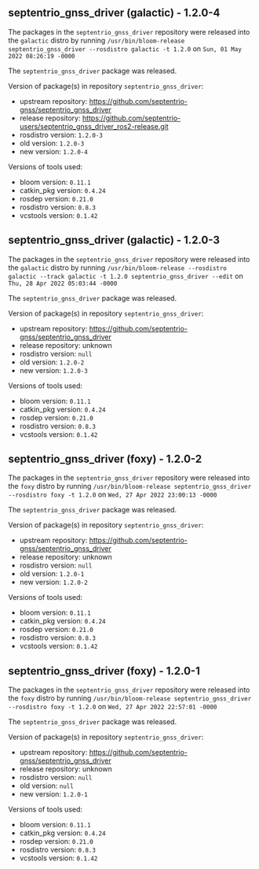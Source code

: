 ## septentrio_gnss_driver (galactic) - 1.2.0-4

The packages in the `septentrio_gnss_driver` repository were released into the `galactic` distro by running `/usr/bin/bloom-release septentrio_gnss_driver --rosdistro galactic -t 1.2.0` on `Sun, 01 May 2022 08:26:19 -0000`

The `septentrio_gnss_driver` package was released.

Version of package(s) in repository `septentrio_gnss_driver`:

- upstream repository: https://github.com/septentrio-gnss/septentrio_gnss_driver
- release repository: https://github.com/septentrio-users/septentrio_gnss_driver_ros2-release.git
- rosdistro version: `1.2.0-3`
- old version: `1.2.0-3`
- new version: `1.2.0-4`

Versions of tools used:

- bloom version: `0.11.1`
- catkin_pkg version: `0.4.24`
- rosdep version: `0.21.0`
- rosdistro version: `0.8.3`
- vcstools version: `0.1.42`


## septentrio_gnss_driver (galactic) - 1.2.0-3

The packages in the `septentrio_gnss_driver` repository were released into the `galactic` distro by running `/usr/bin/bloom-release --rosdistro galactic --track galactic -t 1.2.0 septentrio_gnss_driver --edit` on `Thu, 28 Apr 2022 05:03:44 -0000`

The `septentrio_gnss_driver` package was released.

Version of package(s) in repository `septentrio_gnss_driver`:

- upstream repository: https://github.com/septentrio-gnss/septentrio_gnss_driver
- release repository: unknown
- rosdistro version: `null`
- old version: `1.2.0-2`
- new version: `1.2.0-3`

Versions of tools used:

- bloom version: `0.11.1`
- catkin_pkg version: `0.4.24`
- rosdep version: `0.21.0`
- rosdistro version: `0.8.3`
- vcstools version: `0.1.42`


## septentrio_gnss_driver (foxy) - 1.2.0-2

The packages in the `septentrio_gnss_driver` repository were released into the `foxy` distro by running `/usr/bin/bloom-release septentrio_gnss_driver --rosdistro foxy -t 1.2.0` on `Wed, 27 Apr 2022 23:00:13 -0000`

The `septentrio_gnss_driver` package was released.

Version of package(s) in repository `septentrio_gnss_driver`:

- upstream repository: https://github.com/septentrio-gnss/septentrio_gnss_driver
- release repository: unknown
- rosdistro version: `null`
- old version: `1.2.0-1`
- new version: `1.2.0-2`

Versions of tools used:

- bloom version: `0.11.1`
- catkin_pkg version: `0.4.24`
- rosdep version: `0.21.0`
- rosdistro version: `0.8.3`
- vcstools version: `0.1.42`


## septentrio_gnss_driver (foxy) - 1.2.0-1

The packages in the `septentrio_gnss_driver` repository were released into the `foxy` distro by running `/usr/bin/bloom-release septentrio_gnss_driver --rosdistro foxy -t 1.2.0` on `Wed, 27 Apr 2022 22:57:01 -0000`

The `septentrio_gnss_driver` package was released.

Version of package(s) in repository `septentrio_gnss_driver`:

- upstream repository: https://github.com/septentrio-gnss/septentrio_gnss_driver
- release repository: unknown
- rosdistro version: `null`
- old version: `null`
- new version: `1.2.0-1`

Versions of tools used:

- bloom version: `0.11.1`
- catkin_pkg version: `0.4.24`
- rosdep version: `0.21.0`
- rosdistro version: `0.8.3`
- vcstools version: `0.1.42`


